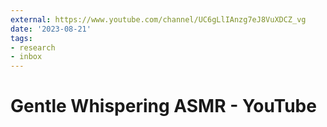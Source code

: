 ```yaml
---
external: https://www.youtube.com/channel/UC6gLlIAnzg7eJ8VuXDCZ_vg
date: '2023-08-21'
tags:
- research
- inbox
---
```


# Gentle Whispering ASMR - YouTube

